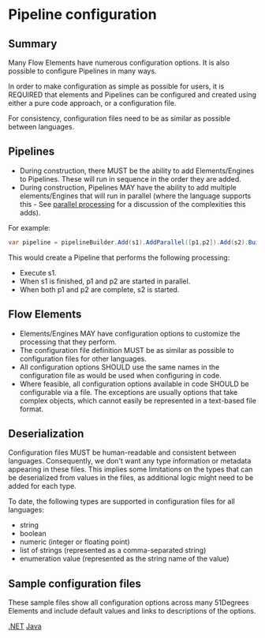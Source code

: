 # Pipeline configuration

## Summary

Many Flow Elements have numerous configuration options. It is also possible
to configure Pipelines in many ways.

In order to make configuration as simple as possible for users, it is REQUIRED
that elements and Pipelines can be configured and created using either a pure
code approach, or a configuration file.

For consistency, configuration files need to be as similar as possible between
languages.

## Pipelines

- During construction, there MUST be the ability to add Elements/Engines
  to Pipelines. These will run in sequence in the order they are added.
- During construction, Pipelines MAY have the ability to add multiple
  elements/Engines that will run in parallel (where the language supports this -
  See [parallel processing](../advanced-features/parallel-processing.md) for a
  discussion of the complexities this adds).

For example:

```c#
var pipeline = pipelineBuilder.Add(s1).AddParallel([p1,p2]).Add(s2).Build()
```

This would create a Pipeline that performs the following processing:

- Execute s1.
- When s1 is finished, p1 and p2 are started in parallel.
- When both p1 and p2 are complete, s2 is started.

## Flow Elements

- Elements/Engines MAY have configuration options to customize the
  processing that they perform.
- The configuration file definition MUST be as similar as possible to configuration
  files for other languages.
- All configuration options SHOULD use the same names in the configuration file
  as would be used when configuring in code.
- Where feasible, all configuration options available in code SHOULD be configurable
  via a file. The exceptions are usually options that take complex objects, which
  cannot easily be represented in a text-based file format.

## Deserialization

Configuration files MUST be human-readable and consistent between languages.
Consequently, we don't want any type information or metadata appearing in
these files. This implies some limitations on the types that can be deserialized
from values in the files, as additional logic might need to be added for each type.

To date, the following types are supported in configuration files for all languages:

- string
- boolean
- numeric (integer or floating point)
- list of strings (represented as a comma-separated string)
- enumeration value (represented as the string name of the value)

## Sample configuration files

These sample files show all configuration options across many 51Degrees Elements
and include default values and links to descriptions of the options.

[.NET](https://github.com/51Degrees/device-detection-dotnet-examples/blob/main/Examples/sample-configuration.json)
[Java](https://github.com/51Degrees/device-detection-java-examples/blob/master/console/src/main/resources/gettingStartedOnPrem.xml)

